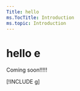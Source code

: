 ```yaml
---
Title: hello
ms.TocTitle: Introduction
ms.topic: Introduction
---
```


# hello e

Coming soon!!!!!

[!INCLUDE [g](g.md)]
